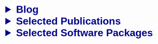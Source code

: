 <link rel="stylesheet" type="text/css" href="assets/styles.css" />
<link rel="stylesheet" href="https://cdnjs.cloudflare.com/ajax/libs/font-awesome/5.15.4/css/all.min.css">
<link rel="stylesheet" href="https://cdn.jsdelivr.net/gh/jpswalsh/academicons@1/css/academicons.min.css">

<a href="https://bsky.app/profile/pedropessoaphd.bsky.social" target="_blank">
  <i class="fab fa-bluesky fa-3x"></i>
</a>
<a href="https://scholar.google.com/citations?user=nFMdGokAAAAJ&hl=en" target="_blank">
  <i class="ai ai-google-scholar-square ai-3x"></i>
</a>
<a href="https://github.com/pessoap" target="_blank">
  <i class="fab fa-github fa-3x" style="color: black;"></i>
</a>
<a href="https://arxiv.org/search/?searchtype=author&query=Pessoa%2C+P" target="_blank">
  <i class="ai ai-arxiv ai-3x" style="color: red;"></i>
</a>
<a href="https://www.linkedin.com/in/ppessoa" target="_blank">
  <i class="fab fa-linkedin fa-3x"></i>
</a>


[//]: $P^4$

<details>
<summary style="font-family: Arial; font-size: 32px; color: darkblue;"><strong> Blog </strong></summary>
    <details>
    <summary style="font-family: Arial; font-size: 24px;"><strong> Tutorials on Bayesian statistics </strong></summary>
    <ol>
        <li>  <a href="https://labpresse.com/why-do-we-need-bayesian-statistics-part-i-asserting-if-a-coin-is-biased-tutorial/">Why do we need Bayesian statistics? Part I – Asserting if a coin is biased</a> -- <a href="https://github.com/PessoaP/blog/blob/master/Coins/Coins.ipynb">GitHub </a> </li>
        <li>  <a href="https://labpresse.com/why-do-we-need-bayesian-statistics-part-ii-the-lighthouse-problem-tutorial/">Why do we need Bayesian statistics? Part II — The lighthouse problem</a> -- <a href="https://github.com/PessoaP/blog/blob/master/Lighthouse/Lighthouse.ipynb">GitHub </a></li>
        <li>  <a href="https://labpresse.com/why-do-we-need-bayesian-statistics-part-iii-learning-multivariate-distributions-tutorial">Why do we need Bayesian statistics? Part III – Learning multivariate distributions </a> -- <a href="https://github.com/PessoaP/blog/blob/master/Lighthouse/Lighthouse2.ipynb">GitHub </a> </li>
        <li>  <a href="https://labpresse.com/2053-2/">Bayesian <span class="strut" style="height: 0.43056em; vertical-align: 0em;"></span><span class="mord mathnormal" style="margin-right: 0.03588em;">π</span> – Calculating <span class="strut" style="height: 0.43056em; vertical-align: 0em;"></span><span class="mord mathnormal" style="margin-right: 0.03588em;">π</span> with Monte Carlo </a> -- <a href="hhttps://github.com/PessoaP/blog/blob/master/Coins/PI.ipynb">GitHub </a> </li>
    </ol>
    </details>
    <details>
    <summary style="font-family: Arial; font-size: 24px;"><strong> Other blog posts </strong></summary>
    <ul>
        <li><a href="https://labpresse.com/solving-differential-equations-using-neural-networks/"> Solving differential equations using neural networks </a> -- <a href="https://github.com/PessoaP/blog/blob/master/PINN/PINN_tutorial.ipynb">GitHub </a></li>
        <li><a href="https://labpresse.com/a-primer-on-the-normal-distribution/"> A primer on the normal distribution </a> -- <a href="https://github.com/PessoaP/blog/blob/master/Normal/normal.ipynb">GitHub </a></li>
        <li><a href="https://labpresse.com/which-method-should-i-use-a-guide-to-benchmarking/"> Which method should I use? – A guide to benchmarking </a> -- <a href="https://github.com/PessoaP/blog/blob/master/Time/time_benchmark.ipynb">GitHub </a></li>
        <li><a href="https://labpresse.com/what-is-autograd-automatic-differentiation-and-optimization-with-pytorch/"> What is autograd? – Automatic differentiation and optimization with PyTorch </a> -- <a href="https://github.com/PessoaP/blog/blob/master/Autograd/Autograd.ipynb">GitHub </a></li>
        <li><a href="https://labpresse.com/sparse-matrices-in-numba/"> Sparse Matrices in Numba (blog) </a> -- <a href="https://github.com/PessoaP/smn/blob/main/tutorial.ipynb">GitHub </a></li>
    </ul>
    </details>
</details>

<details>
<summary style="font-family: Arial; font-size: 32px; color: darkblue;"><strong> Selected Publications </strong></summary>
    <details>
        <summary style="font-family: Arial; font-size: 20px;"><strong> REPOP: A Tool for Bacterial Population Reconstruction with Uncertainty Quantification from Plate Counts   </strong></summary>
        <div class="paper">
            <p>
                <strong>Authors:</strong> 
                Pedro Pessoa, Carol Lu, Stanimir Asenov Tashev, Rory Kruithoff, Douglas P. Shepherd, Steve Pressé
            </p>
            <p> 
                <strong>Preprint:</strong> 
                <a href="https://www.biorxiv.org/content/10.1101/2025.04.01.644179v1">Available at bioRxiv</a>
            </p>
            <div class="abstract">
                <h4>Abstract:</h4>
                <p>
                    Bacterial counts from native environments, such as soil or the animal gut, often show substantial variability across replicate samples. This heterogeneity is typically attributed to genetic or environmental factors. A common approach to estimating bacterial populations involves successive dilution and plating, followed by multiplying colony counts by dilution factors. This method, however, overestimates the heterogeneity in bacterial population because it conflates the inherent uncertainty in drawing a subsample from the total population with the uncertainty in the sample arising from biological origins. In other words, this approach may obscure features that may otherwise be present in the data hinting at the presence of genuine subpopulations. For example, in plate counting applied to <em>C. elegans</em> gut microbiota, observed multimodality is often interpreted as large host-to-host variance, while the randomness introduced by measurement is frequently ignored. To explicitly account for the uncertainty introduced by dilution and plating randomness, we introduce <strong>REPOP</strong>, a PyTorch-based library to <strong>RE</strong>construct <strong>POP</strong>ulations from Plates within a Bayesian framework. Beyond simple cases, REPOP addresses more complex scenarios, including multimodal populations and correcting the mathematically subtle, but experimentally relevant, bias introduced by excluding plates deemed too crowded to distinguish individual colonies. We demonstrate REPOP’s ability to resolve distinct population peaks otherwise obscured by standard multiplication methods. Applications to both simulated and experimental datasets, including bacterial samples of different concentrations and ones from the gut microbiota of <em>C. elegans</em>, show that REPOP accurately recovers the underlying multimodality by properly accounting for error propagation, where naive multiplication fails. REPOP is available on GitHub: <a href="https://github.com/PessoaP/REPOP" target="_blank">https://github.com/PessoaP/REPOP</a>.
                </p>
            </div>
        </div>
    </details>
    <details>
        <summary style="font-family: Arial; font-size: 20px;"><strong> Avoiding subtraction and division of stochastic signals using normalizing flows: NFdeconvolve </strong></summary>
        <div class="paper">
            <p>
                <strong>Authors:</strong> 
                Pedro Pessoa, Max Schweiger, Lance W.Q. Xu, Tristan Manha, Ayush Saurabh, Julian Antolin Camarena, Steve Pressé
            </p>
            <p> 
                <strong>Preprint:</strong> 
                <a href="https://arxiv.org/abs/2501.08288">Available at arXiv</a>
            </p>
            <div class="abstract">
                <h4>Abstract:</h4>
                <p>
                    Across the scientific realm, we find ourselves subtracting or dividing stochastic signals. For instance, consider a stochastic realization, x, generated from the addition or multiplication of two stochastic signals a and b, namely x = a + b or x = ab. For the x = a + b example, a can be fluorescence background and b the signal of interest whose statistics are to be learned from the measured x. Similarly, when writing x = ab, a can be thought of as the illumination intensity and b the density of fluorescent molecules of interest. Yet dividing or subtracting stochastic signals amplifies noise, and we ask instead whether, using the statistics of a and the measurement of x as input, we can recover the statistics of b. Here, we show how normalizing flows can generate an approximation of the probability distribution over b, thereby avoiding subtraction or division altogether. This method is implemented in our software package, NFdeconvolve, available on GitHub with a tutorial linked in the main text.
                </p>
            </div>
        </div>
    </details>
    <!-- <details>
    <summary style="font-family: Arial; font-size: 20px;"><strong> Avoiding matrix exponentials for large transition rate matrices </strong></summary>
    <div class="paper">
        <p>
            <strong>Published:</strong> 
            P Pessoa, M Schweiger, S Pressé (2024)  
            <a href="https://doi.org/10.1063/5.0190527"> Journal of Chemical Physics, 160, 094109 </a>
        </p>
        <p> 
            <strong>Preprint:</strong> 
            <a href="https://arxiv.org/abs/2312.05647">Available at arXiv</a>
        </p>
        <div class="abstract">
            <h4>Abstract:</h4>
            <p>
                Exact methods for exponentiation of matrices of dimension N can be computationally expensive in terms of execution time (N<sup>3</sup>) and memory requirements (N<sup>2</sup>) not to mention numerical precision issues. A type of matrix often exponentiated in the sciences is the rate matrix. Here we explore five methods to exponentiate rate matrices, some of which apply even more broadly to other matrix types. Three of the methods leverage a mathematical analogy between computing matrix elements of a matrix exponential and computing transition probabilities of a dynamical process (technically a Markov jump process, MJP, typically simulated using Gillespie). In doing so, we identify a novel MJP-based method relying on restricting the number of "trajectory" jumps based on the magnitude of the matrix elements with favorable computational scaling. We then discuss this method's downstream implications on mixing properties of Monte Carlo posterior samplers. We also benchmark two other methods of matrix exponentiation valid for any matrix (beyond rate matrices and, more generally, positive definite matrices) related to solving differential equations: Runge-Kutta integrators and Krylov subspace methods. Under conditions where both the largest matrix element and the number of non-vanishing elements scale linearly with N — reasonable conditions for rate matrices often exponentiated — computational time scaling with the most competitive methods (Krylov and one of the MJP-based methods) reduces to N<sup>2</sup> with total memory requirements of N.
            </p>
        </div>
    </div>
    </details> -->
    <details>
    <summary style="font-family: Arial; font-size: 20px;"><strong> How many submissions are needed to discover friendly suggested reviewers? </strong></summary>
    <div class="paper">
        <p>
            <strong>Published:</strong> 
            P Pessoa, S Pressé (2023) 
            <a href="https://doi.org/10.1371/journal.pone.0284212">  PLoS ONE, 18(4),  e0284212  </a>
        </p>
        <p>
            <strong>Preprint:</strong> 
            <a href="https://arxiv.org/abs/2210.00905">Available at arXiv</a>
        </p>
        <div class="abstract">
            <h4>Abstract:</h4>
            <p>
                It is common in scientific publishing to request from authors reviewer suggestions for their own manuscripts. The question then arises: How many submissions are needed to discover friendly suggested reviewers? To answer this question, as the data we would need is anonymized, we present an agent-based simulation of (single-blinded) peer review to generate synthetic data. We then use a Bayesian framework to classify suggested reviewers. To set a lower bound on the number of submissions possible, we create an optimistically simple model that should allow us to more readily deduce the degree of friendliness of the reviewer. Despite this model’s optimistic conditions, we find that one would need hundreds of submissions to classify even a small reviewer subset. Thus, it is virtually unfeasible under realistic conditions. This ensures that the peer review system is sufficiently robust to allow authors to suggest their own reviewers.
            </p>
        </div>
    </div>
    </details>
    <details>
    <summary style="font-family: Arial; font-size: 20px;"><strong> Bose-Einstein statistics for a finite number of particles </strong></summary>
    <div class="paper">
        <p>
            <strong>Published:</strong> 
            P Pessoa (2021) 
            <a href="https://doi.org/10.1103/PhysRevA.104.043318">  Physical Review A, 104, 043318 </a>
        </p>
        <p>
            <strong>Preprint:</strong> 
            <a href="https://arxiv.org/abs/2110.02890">Available at arXiv</a>
        </p>
        <div class="abstract">
            <h4>Abstract:</h4>
            <p>
                This paper presents a study of the grand canonical Bose-Einstein (BE) statistics for a finite number of particles in an arbitrary quantum system. The thermodynamical quantities that identify BE condensation—namely, the fraction of particles in the ground state and the specific heat—are calculated here exactly in terms of temperature and fugacity. These calculations are complemented by a numerical calculation of fugacity in terms of the number of particles, without taking the thermodynamic limit. The main advantage of this approach is that it does not rely on approximations made in the vicinity of the usually defined critical temperature, rather it makes calculations with arbitrary precision possible, irrespective of temperature. Graphs for the calculated thermodynamical quantities are presented in comparison to the results previously obtained in the thermodynamic limit. In particular, it is observed that for the gas trapped in a three-dimensional box, the derivative of specific heat reaches smaller values than what was expected in the thermodynamic limit—here, this result is also verified with analytical calculations. This is an important result for understanding the role of the thermodynamic limit in phase transitions and makes possible to further study BE statistics without relying neither on the thermodynamic limit nor on approximations near critical temperature.
            </p>
        </div>
    </div>
    </details>
    <details>
    <summary style="font-family: Arial; font-size: 20px;"><strong> Information geometry for Fermi–Dirac and Bose–Einstein quantum statistics </strong></summary>
    <div class="paper">
        <p>
            <strong>Published:</strong> 
            P Pessoa, C Cafaro (2021) 
            <a href="https://doi.org/10.1016/j.physa.2021.126061">  Physica A: Statistical Mechanics and its Applications, 576, 126061 </a>
        </p>
        <p>
            <strong>Preprint:</strong> 
            <a href="https://arxiv.org/abs/2103.00935">Available at arXiv</a>
        </p>
        <div class="abstract">
            <h4>Abstract:</h4>
            <p>
                Information geometry is an emergent branch of probability theory that consists of assigning a Riemannian differential geometry structure to the space of probability distributions. We present an information geometric investigation of gases following the Fermi–Dirac and the Bose–Einstein quantum statistics. For each quantum gas, we study the information geometry of the curved statistical manifolds associated with the grand canonical ensemble. The Fisher–Rao information metric and the scalar curvature are computed for both fermionic and bosonic models of non-interacting particles. In particular, by taking into account the ground state of the ideal bosonic gas in our information geometric analysis, we find that the singular behavior of the scalar curvature in the condensation region disappears. This is a counterexample to a long held conjecture that curvature always diverges in phase transitions.
            </p>
        </div>
    </div>
    </details>
    <details>
    <summary style="font-family: Arial; font-size: 20px;"><strong> Entropic dynamics on Gibbs statistical manifolds </strong></summary>
    <div class="paper">
        <p>
            <strong>Published:</strong> 
            P Pessoa, F Xavier Costa, A Caticha (2021) 
            <a href="https://doi.org/10.3390/e23050494">  Entropy 2021, 23(5), 494 </a>
        </p>
        <p>
            <strong>Preprint:</strong> 
            <a href="https://arxiv.org/abs/2008.04683">Available at arXiv</a>
        </p>
        <div class="abstract">
            <h4>Abstract:</h4>
            <p>
                Entropic dynamics is a framework in which the laws of dynamics are derived as an application of entropic methods of inference. Its successes include the derivation of quantum mechanics and quantum field theory from probabilistic principles. Here, we develop the entropic dynamics of a system, the state of which is described by a probability distribution. Thus, the dynamics unfolds on a statistical manifold that is automatically endowed by a metric structure provided by information geometry. The curvature of the manifold has a significant influence. We focus our dynamics on the statistical manifold of Gibbs distributions (also known as canonical distributions or the exponential family). The model includes an “entropic” notion of time that is tailored to the system under study; the system is its own clock. As one might expect that entropic time is intrinsically directional; there is a natural arrow of time that is led by entropic considerations. As illustrative examples, we discuss dynamics on a space of Gaussians and the discrete three-state system.
            </p>
        </div>
    </div>
    </details>
</details>
  
<details>
<summary style="font-family: Arial; font-size: 32px; color: darkblue;"><strong> Selected Software Packages </strong></summary>
    <details>
    <summary style="font-family: Arial; font-size: 20px;"><strong> <a href="https://github.com/PessoaP/REPOP/"> REPOP </a> </strong></summary>
        <p> Library for REconstructing bacterial POpulations from Plate counts.</p>
    </details>   
    <details>
    <summary style="font-family: Arial; font-size: 20px;"><strong> <a href="https://github.com/PessoaP/NFdeconvolve/"> NFDeconvolve </a> </strong></summary>
        <p> Library for obtaning probability distribution from noisy measurements, basically deconvoluting, using normalizing flows.</p>
    </details>   
    <details>
    <summary style="font-family: Arial; font-size: 20px;"><strong> <a href="https://github.com/PessoaP/smn/"> SMN (Sparse matrices in Numba) </a> </strong></summary>
        <p> Library with a class for sparse matrices that is compatible with the popular <a href="https://numba.pydata.org/">Numba</a> compilation tool for fast machine code in Python.</p>
    </details>    
    <details>
    <summary style="font-family: Arial; font-size: 20px;"><strong> <a href="https://github.com/PessoaP/IGQG">IGQG (Information Geometry of Quantum Gases) </a> </strong></summary>
        <p> Library with functions needed for my work on Bose-Einstein condensation. These tools are based on the <a href="https://mpmath.org/">mpmath</a> library for arbitrary numeric precision. </p>
    </details>
</details>
